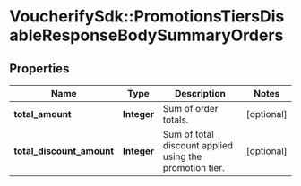 # VoucherifySdk::PromotionsTiersDisableResponseBodySummaryOrders

## Properties

| Name | Type | Description | Notes |
| ---- | ---- | ----------- | ----- |
| **total_amount** | **Integer** | Sum of order totals. | [optional] |
| **total_discount_amount** | **Integer** | Sum of total discount applied using the promotion tier. | [optional] |


